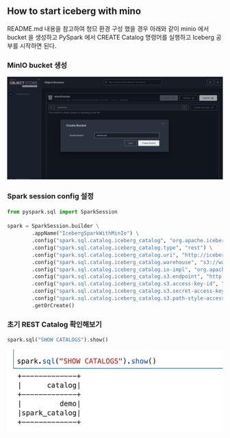 ## How to start iceberg with mino
README.md 내용을 참고하여 청므 환경 구성 했을 경우 아래와 같이 minio 에서 bucket 을 생성하고 PySpark 에서 CREATE Catalog 명령어를 실행하고 Iceberg 공부를 시작하면 된다.

### MinIO bucket 생성

![create bucket in mino](./images/create_bucket_in_mino.png)


### Spark session config 설정

```python
from pyspark.sql import SparkSession

spark = SparkSession.builder \
        .appName("IcebergSparkWithMinIo") \
        .config("spark.sql.catalog.iceberg_catalog", "org.apache.iceberg.spark.SparkCatalog") \
        .config("spark.sql.catalog.iceberg_catalog.type", "rest") \
        .config("spark.sql.catalog.iceberg_catalog.uri", "http://iceberg-rest:8181") \
        .config("spark.sql.catalog.iceberg_catalog.warehouse", "s3://warehouse/") \
        .config("spark.sql.catalog.iceberg_catalog.io-impl", "org.apache.iceberg.aws.s3.S3FileIO") \
        .config("spark.sql.catalog.iceberg_catalog.s3.endpoint", "http://minio:9000") \
        .config("spark.sql.catalog.iceberg_catalog.s3.access-key-id", "admin") \
        .config("spark.sql.catalog.iceberg_catalog.s3.secret-access-key", "password") \
        .config("spark.sql.catalog.iceberg_catalog.s3.path-style-access", "true") \
        .getOrCreate()
```

### 초기 REST Catalog 확인해보기
```python
spark.sql("SHOW CATALOGS").show()
```
![show first time rest catalog](./images/show_first_time_rest_catalog.png)
